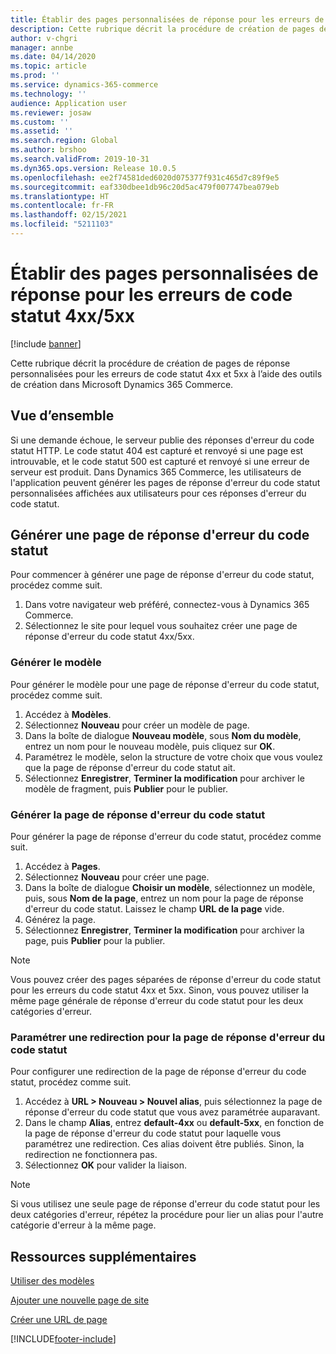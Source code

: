 ```yaml
---
title: Établir des pages personnalisées de réponse pour les erreurs de code statut 4xx/5xx
description: Cette rubrique décrit la procédure de création de pages de réponse personnalisées pour les erreurs de code statut 4xx et 5xx à l’aide des outils de création dans Microsoft Dynamics 365 Commerce.
author: v-chgri
manager: annbe
ms.date: 04/14/2020
ms.topic: article
ms.prod: ''
ms.service: dynamics-365-commerce
ms.technology: ''
audience: Application user
ms.reviewer: josaw
ms.custom: ''
ms.assetid: ''
ms.search.region: Global
ms.author: brshoo
ms.search.validFrom: 2019-10-31
ms.dyn365.ops.version: Release 10.0.5
ms.openlocfilehash: ee2f74581ded6020d075377f931c465d7c89f9e5
ms.sourcegitcommit: eaf330dbee1db96c20d5ac479f007747bea079eb
ms.translationtype: HT
ms.contentlocale: fr-FR
ms.lasthandoff: 02/15/2021
ms.locfileid: "5211103"
---
```

# <a name="build-custom-response-pages-for-4xx5xx-status-code-errors"></a>Établir des pages personnalisées de réponse pour les erreurs de code statut 4xx/5xx


[!include [banner](includes/banner.md)]

Cette rubrique décrit la procédure de création de pages de réponse personnalisées pour les erreurs de code statut 4xx et 5xx à l’aide des outils de création dans Microsoft Dynamics 365 Commerce.

## <a name="overview"></a>Vue d’ensemble

Si une demande échoue, le serveur publie des réponses d'erreur du code statut HTTP. Le code statut 404 est capturé et renvoyé si une page est introuvable, et le code statut 500 est capturé et renvoyé si une erreur de serveur est produit. Dans Dynamics 365 Commerce, les utilisateurs de l'application peuvent générer les pages de réponse d'erreur du code statut personnalisées affichées aux utilisateurs pour ces réponses d'erreur du code statut.

## <a name="build-a-status-code-error-response-page"></a>Générer une page de réponse d'erreur du code statut

Pour commencer à générer une page de réponse d'erreur du code statut, procédez comme suit.

1. Dans votre navigateur web préféré, connectez-vous à Dynamics 365 Commerce. 
1. Sélectionnez le site pour lequel vous souhaitez créer une page de réponse d'erreur du code statut 4xx/5xx.

### <a name="build-the-template"></a>Générer le modèle

Pour générer le modèle pour une page de réponse d'erreur du code statut, procédez comme suit.

1. Accédez à **Modèles**.
1. Sélectionnez **Nouveau** pour créer un modèle de page.
1. Dans la boîte de dialogue **Nouveau modèle**, sous **Nom du modèle**, entrez un nom pour le nouveau modèle, puis cliquez sur **OK**.
1. Paramétrez le modèle, selon la structure de votre choix que vous voulez que la page de réponse d'erreur du code statut ait.
1. Sélectionnez **Enregistrer**, **Terminer la modification** pour archiver le modèle de fragment, puis **Publier** pour le publier. 

### <a name="build-the-status-code-error-response-page"></a>Générer la page de réponse d'erreur du code statut

Pour générer la page de réponse d'erreur du code statut, procédez comme suit.

1. Accédez à **Pages**.
1. Sélectionnez **Nouveau** pour créer une page.
1. Dans la boîte de dialogue **Choisir un modèle**, sélectionnez un modèle, puis, sous **Nom de la page**, entrez un nom pour la page de réponse d'erreur du code statut. Laissez le champ **URL de la page** vide.
1. Générez la page.
1. Sélectionnez **Enregistrer**, **Terminer la modification** pour archiver la page, puis **Publier** pour la publier.

> [!NOTE]
> Vous pouvez créer des pages séparées de réponse d'erreur du code statut pour les erreurs du code statut 4xx et 5xx. Sinon, vous pouvez utiliser la même page générale de réponse d'erreur du code statut pour les deux catégories d'erreur.

### <a name="set-up-a-redirect-for-the-status-code-error-response-page"></a>Paramétrer une redirection pour la page de réponse d'erreur du code statut

Pour configurer une redirection de la page de réponse d'erreur du code statut, procédez comme suit.

1. Accédez à **URL \> Nouveau \> Nouvel alias**, puis sélectionnez la page de réponse d'erreur du code statut que vous avez paramétrée auparavant.
1. Dans le champ **Alias**, entrez **default-4xx** ou **default-5xx**, en fonction de la page de réponse d'erreur du code statut pour laquelle vous paramétrez une redirection. Ces alias doivent être publiés. Sinon, la redirection ne fonctionnera pas.
1. Sélectionnez **OK** pour valider la liaison.

> [!NOTE]
> Si vous utilisez une seule page de réponse d'erreur du code statut pour les deux catégories d'erreur, répétez la procédure pour lier un alias pour l'autre catégorie d'erreur à la même page.

## <a name="additional-resources"></a>Ressources supplémentaires

[Utiliser des modèles](work-with-templates.md)

[Ajouter une nouvelle page de site](add-new-page.md)

[Créer une URL de page](create-page-url.md)


[!INCLUDE[footer-include](../includes/footer-banner.md)]